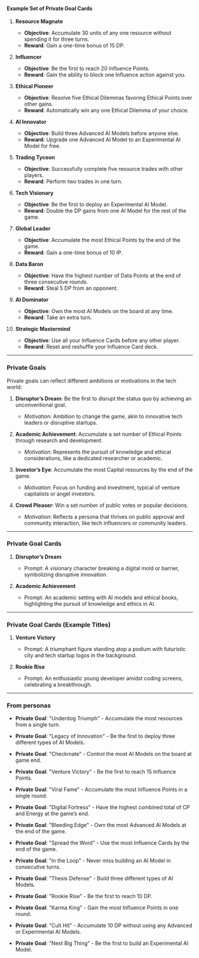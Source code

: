 
#### Example Set of Private Goal Cards

1. **Resource Magnate**
   - **Objective**: Accumulate 30 units of any one resource without spending it for three turns.
   - **Reward**: Gain a one-time bonus of 15 DP.

2. **Influencer**
   - **Objective**: Be the first to reach 20 Influence Points.
   - **Reward**: Gain the ability to block one Influence action against you.

3. **Ethical Pioneer**
   - **Objective**: Resolve five Ethical Dilemmas favoring Ethical Points over other gains.
   - **Reward**: Automatically win any one Ethical Dilemma of your choice.

4. **AI Innovator**
   - **Objective**: Build three Advanced AI Models before anyone else.
   - **Reward**: Upgrade one Advanced AI Model to an Experimental AI Model for free.

5. **Trading Tycoon**
   - **Objective**: Successfully complete five resource trades with other players.
   - **Reward**: Perform two trades in one turn.

6. **Tech Visionary**
   - **Objective**: Be the first to deploy an Experimental AI Model.
   - **Reward**: Double the DP gains from one AI Model for the rest of the game.

7. **Global Leader**
   - **Objective**: Accumulate the most Ethical Points by the end of the game.
   - **Reward**: Gain a one-time bonus of 10 IP.

8. **Data Baron**
   - **Objective**: Have the highest number of Data Points at the end of three consecutive rounds.
   - **Reward**: Steal 5 DP from an opponent.

9. **AI Dominator**
   - **Objective**: Own the most AI Models on the board at any time.
   - **Reward**: Take an extra turn.

10. **Strategic Mastermind**
    - **Objective**: Use all your Influence Cards before any other player.
    - **Reward**: Reset and reshuffle your Influence Card deck.


---

### Private Goals

Private goals can reflect different ambitions or motivations in the tech world:

1. **Disruptor’s Dream**: Be the first to disrupt the status quo by achieving an unconventional goal.
   - *Motivation*: Ambition to change the game, akin to innovative tech leaders or disruptive startups.

2. **Academic Achievement**: Accumulate a set number of Ethical Points through research and development.
   - *Motivation*: Represents the pursuit of knowledge and ethical considerations, like a dedicated researcher or academic.

3. **Investor’s Eye**: Accumulate the most Capital resources by the end of the game.
   - *Motivation*: Focus on funding and investment, typical of venture capitalists or angel investors.

4. **Crowd Pleaser**: Win a set number of public votes or popular decisions.
   - *Motivation*: Reflects a persona that thrives on public approval and community interaction, like tech influencers or community leaders.


---

### Private Goal Cards

1. **Disruptor’s Dream**
   - Prompt: A visionary character breaking a digital mold or barrier, symbolizing disruptive innovation.

2. **Academic Achievement**
   - Prompt: An academic setting with AI models and ethical books, highlighting the pursuit of knowledge and ethics in AI.

---

### Private Goal Cards (Example Titles)

1. **Venture Victory**
   - Prompt: A triumphant figure standing atop a podium with futuristic city and tech startup logos in the background.

2. **Rookie Rise**
   - Prompt: An enthusiastic young developer amidst coding screens, celebrating a breakthrough.

---

### From personas

   - **Private Goal**: "Underdog Triumph" - Accumulate the most resources from a single turn.
   - **Private Goal**: "Legacy of Innovation" - Be the first to deploy three different types of AI Models.
   - **Private Goal**: "Checkmate" - Control the most AI Models on the board at game end.
   - **Private Goal**: "Venture Victory" - Be the first to reach 15 Influence Points.
   - **Private Goal**: "Viral Fame" - Accumulate the most Influence Points in a single round.
   - **Private Goal**: "Digital Fortress" - Have the highest combined total of CP and Energy at the game’s end.

   - **Private Goal**: "Bleeding Edge" - Own the most Advanced AI Models at the end of the game.
- **Private Goal**: "Spread the Word" - Use the most Influence Cards by the end of the game.
- **Private Goal**: "In the Loop" - Never miss building an AI Model in consecutive turns.
 - **Private Goal**: "Thesis Defense" - Build three different types of AI Models.
- **Private Goal**: "Rookie Rise" - Be the first to reach 10 DP.
- **Private Goal**: "Karma King" - Gain the most Influence Points in one round.
- **Private Goal**: "Cult Hit" - Accumulate 10 DP without using any Advanced or Experimental AI Models.
- **Private Goal**: "Next Big Thing" - Be the first to build an Experimental AI Model.
